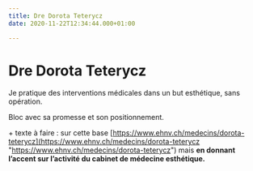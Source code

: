 ```yaml
---
title: Dre Dorota Teterycz
date: 2020-11-22T12:34:44.000+01:00

---
```

# Dre Dorota Teterycz

Je pratique des interventions médicales dans un but esthétique, sans opération.

Bloc avec sa promesse et son positionnement.

\+ texte à faire : sur cette base [https://www.ehnv.ch/medecins/dorota-teterycz](https://www.ehnv.ch/medecins/dorota-teterycz "https://www.ehnv.ch/medecins/dorota-teterycz") mais **en donnant l’accent sur l’activité du cabinet de médecine esthétique.**